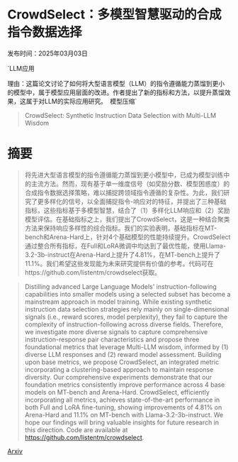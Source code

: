 # CrowdSelect：多模型智慧驱动的合成指令数据选择

发布时间：2025年03月03日

`LLM应用

理由：这篇论文讨论了如何将大型语言模型（LLM）的指令遵循能力蒸馏到更小的模型中，属于模型应用层面的改进。作者提出了新的指标和方法，以提升蒸馏效果，这属于对LLM的实际应用研究。` `模型压缩`

> CrowdSelect: Synthetic Instruction Data Selection with Multi-LLM Wisdom

# 摘要

> 将先进大型语言模型的指令遵循能力蒸馏到更小模型中，已成为模型训练中的主流方法。然而，现有基于单一维度信号（如奖励分数、模型困惑度）的合成指令数据选择策略，难以捕捉跨领域指令遵循的复杂性。为此，我们研究了更多样化的信号，以全面捕捉指令-响应对的特征，并提出了三种基础指标，这些指标基于多模型智慧，结合了（1）多样化LLM响应和（2）奖励模型评估。在基础指标之上，我们提出了CrowdSelect，这是一种结合聚类方法来保持响应多样性的综合指标。我们的实验表明，基础指标在MT-bench和Arena-Hard上，针对4个基础模型的性能持续提升。CrowdSelect通过整合所有指标，在Full和LoRA微调中均达到了最优性能，使用Llama-3.2-3b-instruct在Arena-Hard上提升了4.81%，在MT-bench上提升了11.1%。我们希望这些发现能为未来研究提供有价值的参考。代码可在https://github.com/listentm/crowdselect获取。

> Distilling advanced Large Language Models' instruction-following capabilities into smaller models using a selected subset has become a mainstream approach in model training. While existing synthetic instruction data selection strategies rely mainly on single-dimensional signals (i.e., reward scores, model perplexity), they fail to capture the complexity of instruction-following across diverse fields. Therefore, we investigate more diverse signals to capture comprehensive instruction-response pair characteristics and propose three foundational metrics that leverage Multi-LLM wisdom, informed by (1) diverse LLM responses and (2) reward model assessment. Building upon base metrics, we propose CrowdSelect, an integrated metric incorporating a clustering-based approach to maintain response diversity. Our comprehensive experiments demonstrate that our foundation metrics consistently improve performance across 4 base models on MT-bench and Arena-Hard. CrowdSelect, efficiently incorporating all metrics, achieves state-of-the-art performance in both Full and LoRA fine-tuning, showing improvements of 4.81% on Arena-Hard and 11.1% on MT-bench with Llama-3.2-3b-instruct. We hope our findings will bring valuable insights for future research in this direction. Code are available at https://github.com/listentm/crowdselect.

[Arxiv](https://arxiv.org/abs/2503.01836)
